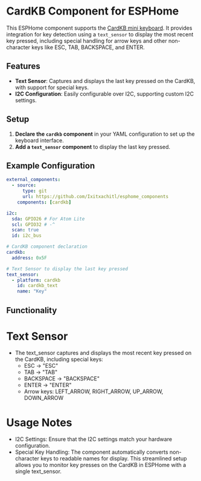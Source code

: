 # CardKB Component for ESPHome

This ESPHome component supports the [CardKB mini keyboard](https://shop.m5stack.com/products/cardkb-mini-keyboard). It provides integration for key detection using a `text_sensor` to display the most recent key pressed, including special handling for arrow keys and other non-character keys like ESC, TAB, BACKSPACE, and ENTER.

## Features
- **Text Sensor**: Captures and displays the last key pressed on the CardKB, with support for special keys.
- **I2C Configuration**: Easily configurable over I2C, supporting custom I2C settings.

## Setup

1. **Declare the `cardkb` component** in your YAML configuration to set up the keyboard interface.
2. **Add a `text_sensor` component** to display the last key pressed.

## Example Configuration

```yaml
external_components:
  - source:
      type: git
      url: https://github.com/Ixitxachitl/esphome_components
    components: [cardkb]

i2c:
  sda: GPIO26 # For Atom Lite
  scl: GPIO32 # -^
  scan: true
  id: i2c_bus

# CardKB component declaration
cardkb:
  address: 0x5F

# Text Sensor to display the last key pressed
text_sensor:
  - platform: cardkb
    id: cardkb_text
    name: "Key"
```
## Functionality
# Text Sensor
- The text_sensor captures and displays the most recent key pressed on the CardKB, including special keys:
  - ESC → "ESC"
  - TAB → "TAB"
  - BACKSPACE → "BACKSPACE"
  - ENTER → "ENTER"
  - Arrow keys: LEFT_ARROW, RIGHT_ARROW, UP_ARROW, DOWN_ARROW
# Usage Notes
- I2C Settings: Ensure that the I2C settings match your hardware configuration.
- Special Key Handling: The component automatically converts non-character keys to readable names for display.
This streamlined setup allows you to monitor key presses on the CardKB in ESPHome with a single text_sensor.
